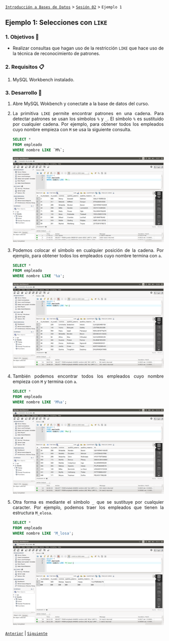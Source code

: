 [`Introducción a Bases de Datos`](../../Readme.md) > [`Sesión 02`](../Readme.md) > `Ejemplo 1`

## Ejemplo 1: Selecciones con `LIKE`

<div style="text-align: justify;">

### 1. Objetivos :dart:

- Realizar consultas que hagan uso de la restricción `LIKE` que hace uso de la técnica de reconocimiento de patrones.

### 2. Requisitos :clipboard:

1. MySQL Workbench instalado.

### 3. Desarrollo :rocket:

1. Abre MySQL Wokbench y conectate a la base de datos del curso.

2. La primitiva `LIKE` permite encontrar patrones en una cadena. Para detectar patrones se usan los símbolos `%` y `_`. El símbolo `%` es sustituido por cualquier cadena. Por ejemplo, para obtener todos los empleados cuyo nombre empieza con `M` se usa la siguiente consulta.

   ```sql
   SELECT *
   FROM empleado
   WHERE nombre LIKE `M%`;
   ```
   
   ![imagen](imagenes/s2we11.png)

3. Podemos colocar el símbolo en cualquier posición de la cadena. Por ejemplo, para obtener todos los empleados cuyo nombre termina con `a`.

   ```sql
   SELECT *
   FROM empleado
   WHERE nombre LIKE '%a';
   ```

   ![imagen](imagenes/s2we12.png)

4. También podemos encontrar todos los empleados cuyo nombre empieza con `M` y termina con `a`.

   ```sql
   SELECT *
   FROM empleado
   WHERE nombre LIKE 'M%a';
   ```

   ![imagen](imagenes/s2we13.png)

5. Otra forma es mediante el símbolo `_` que se sustituye por cualquier caracter. Por ejemplo, podemos traer los empleados que tienen la estructura `M_elosa`.

   ```sql
   SELECT *
   FROM empleado
   WHERE nombre LIKE 'M_losa';
   ```

   ![imagen](imagenes/s2we14.png)

[`Anterior`](../Readme.md#búsqueda-de-patrones-mediante-like) | [`Siguiente`](../Reto-01/Readme.md)   

</div>   
